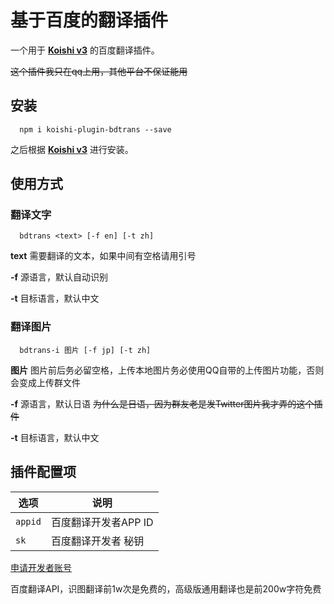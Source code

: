 # 基于百度的翻译插件

一个用于 **[Koishi v3](https://github.com/koishijs/koishi)** 的百度翻译插件。

~~这个插件我只在qq上用，其他平台不保证能用~~

## 安装

``` shell
  npm i koishi-plugin-bdtrans --save
```
之后根据 **[Koishi v3](https://github.com/koishijs/koishi)** 进行安装。

## 使用方式

### 翻译文字
```
  bdtrans <text> [-f en] [-t zh]
```
**text** 需要翻译的文本，如果中间有空格请用引号

**-f** 源语言，默认自动识别

**-t** 目标语言，默认中文

### 翻译图片

```
  bdtrans-i 图片 [-f jp] [-t zh]
```
**图片** 图片前后务必留空格，上传本地图片务必使用QQ自带的上传图片功能，否则会变成上传群文件

**-f** 源语言，默认日语 ~~为什么是日语，因为群友老是发Twitter图片我才弄的这个插件~~

**-t** 目标语言，默认中文

## 插件配置项
| 选项        |            说明                        |
| --------------- |   --------------------------- |
| `appid`  | 百度翻译开发者APP ID |
| `sk` |  百度翻译开发者 秘钥                 |

[申请开发者账号](https://fanyi-api.baidu.com/api/trans/product/desktop)

百度翻译API，识图翻译前1w次是免费的，高级版通用翻译也是前200w字符免费
